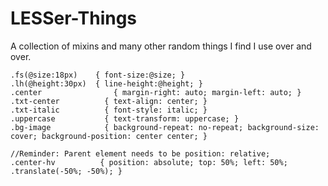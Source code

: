# LESSer-Things
A collection of mixins and many other random things I find I use over and over. 


```less
.fs(@size:18px)    { font-size:@size; }
.lh(@height:30px)  { line-height:@height; }
.center 		       { margin-right: auto; margin-left: auto; }
.txt-center     	 { text-align: center; }
.txt-italic 	     { font-style: italic; }
.uppercase		     { text-transform: uppercase; }
.bg-image 		     { background-repeat: no-repeat; background-size: cover; background-position: center center; }

//Reminder: Parent element needs to be position: relative;
.center-hv 		    { position: absolute; top: 50%; left: 50%; .translate(-50%; -50%); }
```
